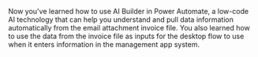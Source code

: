 Now you've learned how to use AI Builder in Power Automate, a low-code AI technology that can help you understand and pull data information automatically from the email attachment invoice file. You also learned how to use the data from the invoice file as inputs for the desktop flow to use when it enters information in the management app system.
